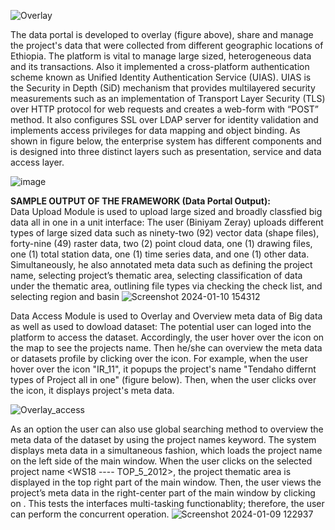 ![Overlay](https://github.com/AtnafA/Big-Data-Portal-Platform/assets/32127258/698e8013-dfcc-4a30-b92e-931ce8baea8a)

The data portal is developed to overlay (figure above), share and manage the project's data that were collected from different geographic locations of Ethiopia. The platform is vital to manage large sized, heterogeneous data and its transactions. Also it implemented a cross-platform authentication scheme known as Unified Identity Authentication Service (UIAS). UIAS is the Security in Depth (SiD) mechanism that provides multilayered security measurements such as an implementation of Transport Layer Security (TLS) over HTTP protocol for web requests and creates a web-form with “POST” method. It also configures SSL over LDAP server for identity validation and implements access privileges for data mapping and object binding. As shown in figure below, the enterprise system has different components and is designed into three distinct layers such as presentation, service and data access layer.

![image](https://github.com/AtnafA/Data-portal/assets/32127258/221f002c-1c43-494e-9e90-20b712b19421)


**SAMPLE OUTPUT OF THE FRAMEWORK (Data Portal Output):**<br />
Data Upload Module is used to upload large sized and broadly classfied big data all in one in a unit interface:
The user (Biniyam Zeray) uploads different types of large sized data such as ninety-two (92) vector data (shape files), forty-nine (49) raster data, two (2) point cloud data, one (1) drawing files, one (1) total station data, one (1) time series data, and one (1) other data. Simultaneously, he also annotated meta data such as defining the project name, selecting project’s thematic area, selecting classification of data under the thematic area, outlining file types via checking the check list, and selecting region and basin
![Screenshot 2024-01-10 154312](https://github.com/AtnafA/Data-portal/assets/32127258/455c1b52-8bfe-4d53-b62e-c5c3000fdc18)


Data Access Module is used to Overlay and Overview meta data of Big data as well as used to dowload dataset:
The potential user can loged into the platform to access the dataset. Accordingly, the user hover over the icon on the map to see the projects name. Then he/she can overview the meta data or datasets profile by clicking over the icon. For example, when the user hover over the icon "IR_11", it popups the project's name "Tendaho differnt types of Project all in one" (figure below). Then, when the user clicks over the icon, it displays project's meta data.

![Overlay_access](https://github.com/AtnafA/Big-Data-Portal-Platform/assets/32127258/874a3118-ad84-490a-80ca-97d06908db2c)

As an option the user can also use global searching method to overview the meta data of the dataset by using the project names keyword. The system displays meta data in a simultaneous fashion, which loads the project name on the left side of the main window. When the user clicks on the selected project name <WS18 ---- TOP_5_2012>, the project thematic area <Geodetic> is displayed in the top right part of the main window. Then, the user views the project’s meta data in the right-center part of the main window by clicking on <Geodetic>. This tests the interfaces multi-tasking functionablity; therefore, the user can perform the concurrent operation. 
![Screenshot 2024-01-09 122937](https://github.com/AtnafA/Data-portal/assets/32127258/7a53d979-962e-47a4-b971-8397134ee32f)


